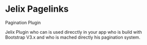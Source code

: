 # Jelix Pagelinks
Pagination Plugin

Jelix  Plugin who can is used direcctly in your app who is build with
Bootstrap V3.x and who is mached directly his pagination system.
